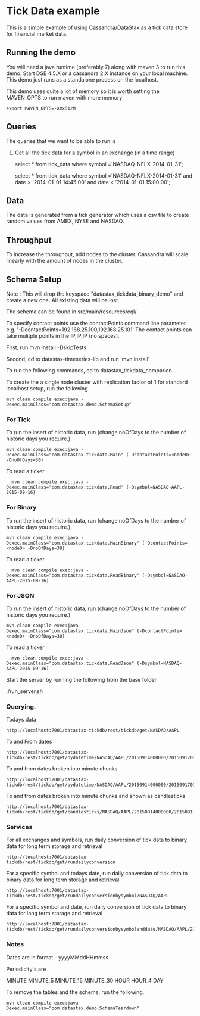 Tick Data example
========================================================

This is a simple example of using Cassandra/DataStax as a tick data store for financial market data.

## Running the demo

You will need a java runtime (preferably 7) along with maven 3 to run this demo. Start DSE 4.5.X or a cassandra 2.X instance on your local machine. This demo just runs as a standalone process on the localhost.

This demo uses quite a lot of memory so it is worth setting the MAVEN_OPTS to run maven with more memory

    export MAVEN_OPTS=-Xmx512M

## Queries

The queries that we want to be able to run is

1. Get all the tick data for a symbol in an exchange (in a time range)

     select * from tick_data where symbol ='NASDAQ-NFLX-2014-01-31';

     select * from tick_data where symbol ='NASDAQ-NFLX-2014-01-31' and date > '2014-01-01 14:45:00' and date < '2014-01-01 15:00:00';

## Data

The data is generated from a tick generator which uses a csv file to create random values from AMEX, NYSE and NASDAQ.

## Throughput

To increase the throughput, add nodes to the cluster. Cassandra will scale linearly with the amount of nodes in the cluster.

## Schema Setup
Note : This will drop the keyspace "datastax_tickdata_binary_demo" and create a new one. All existing data will be lost.

The schema can be found in src/main/resources/cql/

To specify contact points use the contactPoints command line parameter e.g. '-DcontactPoints=192.168.25.100,192.168.25.101'
The contact points can take mulitple points in the IP,IP,IP (no spaces).

First, run mvn install -DskipTests 

Second, cd to datastax-timeseries-lib and run 'mvn install'

To run the following commands, cd to datastax_tickdata_comparion

To create the a single node cluster with replication factor of 1 for standard localhost setup, run the following

    mvn clean compile exec:java -Dexec.mainClass="com.datastax.demo.SchemaSetup"


### For Tick

To run the insert of historic data, run (change noOfDays to the number of historic days you require.)

    mvn clean compile exec:java -Dexec.mainClass="com.datastax.tickdata.Main" (-DcontactPoints=<node0> -DnoOfDays=30)


To read a ticker

	  mvn clean compile exec:java -Dexec.mainClass="com.datastax.tickdata.Read" (-Dsymbol=NASDAQ-AAPL-2015-09-16)


### For Binary

To run the insert of historic data, run (change noOfDays to the number of historic days you require.)

    mvn clean compile exec:java -Dexec.mainClass="com.datastax.tickdata.MainBinary" (-DcontactPoints=<node0> -DnoOfDays=30)


To read a ticker

	  mvn clean compile exec:java -Dexec.mainClass="com.datastax.tickdata.ReadBinary" (-Dsymbol=NASDAQ-AAPL-2015-09-16)

### For JSON

To run the insert of historic data, run (change noOfDays to the number of historic days you require.)

    mvn clean compile exec:java -Dexec.mainClass="com.datastax.tickdata.MainJson" (-DcontactPoints=<node0> -DnoOfDays=30)


To read a ticker

	  mvn clean compile exec:java -Dexec.mainClass="com.datastax.tickdata.ReadJson" (-Dsymbol=NASDAQ-AAPL-2015-09-16)



Start the server by running the following from the base folder 

  ./run_server.sh

### Querying.

Todays data

    http://localhost:7001/datastax-tickdb/rest/tickdb/get/NASDAQ/AAPL

To and From dates

    http://localhost:7001/datastax-tickdb/rest/tickdb/get/bydatetime/NASDAQ/AAPL/20150914000000/20150917000000

To and from dates broken into minute chunks

    http://localhost:7001/datastax-tickdb/rest/tickdb/get/bydatetime/NASDAQ/AAPL/20150914000000/20150917000000/MINUTE

To and from dates broken into minute chunks and shown as candlesticks

    http://localhost:7001/datastax-tickdb/rest/tickdb/get/candlesticks/NASDAQ/AAPL/20150914000000/20150917000000/MINUTE_5

### Services

For all exchanges and symbols, run daily conversion of tick data to binary data for long term storage and retrieval

    http://localhost:7001/datastax-tickdb/rest/tickdb/get/rundailyconversion

For a specific symbol and todays date, run daily conversion of tick data to binary data for long term storage and retrieval

    http://localhost:7001/datastax-tickdb/rest/tickdb/get/rundailyconversionbysymbol/NASDAQ/AAPL

For a specific symbol and date, run daily conversion of tick data to binary data for long term storage and retrieval

    http://localhost:7001/datastax-tickdb/rest/tickdb/get/rundailyconversionbysymbolanddate/NASDAQ/AAPL/20150917000000


### Notes
Dates are in format - yyyyMMddHHmmss

Periodicity's are

MINUTE
MINUTE_5
MINUTE_15
MINUTE_30
HOUR
HOUR_4
DAY

To remove the tables and the schema, run the following.

    mvn clean compile exec:java -Dexec.mainClass="com.datastax.demo.SchemaTeardown"
